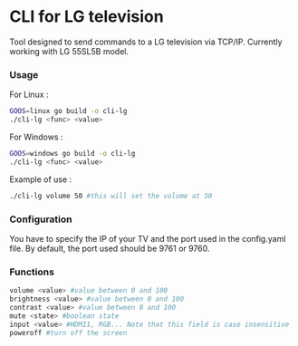 # CLI for LG television
Tool designed to send commands to a LG television via TCP/IP. Currently working with LG 55SL5B model.

### Usage
For Linux :
```bash
GOOS=linux go build -o cli-lg 
./cli-lg <func> <value>
```

For Windows :
```bash
GOOS=windows go build -o cli-lg 
./cli-lg <func> <value>
```

Example of use :
```bash
./cli-lg volume 50 #this will set the volume at 50
```

### Configuration
You have to specify the IP of your TV and the port used in the config.yaml file. By default, the port used should be 9761 or 9760.

### Functions
```bash
volume <value> #value between 0 and 100
brightness <value> #value between 0 and 100
contrast <value> #value between 0 and 100
mute <state> #boolean state
input <value> #HDMI1, RGB... Note that this field is case insensitive
poweroff #turn off the screen
```